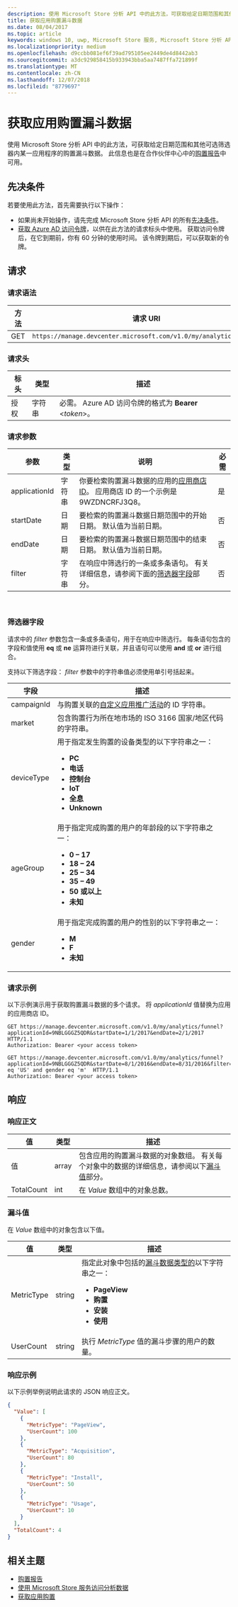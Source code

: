 ```yaml
---
description: 使用 Microsoft Store 分析 API 中的此方法，可获取给定日期范围和其他可选筛选器内某一应用程序的购置漏斗数据。
title: 获取应用购置漏斗数据
ms.date: 08/04/2017
ms.topic: article
keywords: windows 10, uwp, Microsoft Store 服务, Microsoft Store 分析 API, 购置, 漏斗
ms.localizationpriority: medium
ms.openlocfilehash: d9ccbb081ef6f39ad795105ee2449de4d8442ab3
ms.sourcegitcommit: a3dc929858415b933943bba5aa7487ffa721899f
ms.translationtype: MT
ms.contentlocale: zh-CN
ms.lasthandoff: 12/07/2018
ms.locfileid: "8779697"
---
```

# <a name="get-app-acquisition-funnel-data"></a>获取应用购置漏斗数据

使用 Microsoft Store 分析 API 中的此方法，可获取给定日期范围和其他可选筛选器内某一应用程序的购置漏斗数据。 此信息也是在合作伙伴中心中的[购置报告](../publish/acquisitions-report.md#acquisition-funnel)中可用。

## <a name="prerequisites"></a>先决条件


若要使用此方法，首先需要执行以下操作：

* 如果尚未开始操作，请先完成 Microsoft Store 分析 API 的所有[先决条件](access-analytics-data-using-windows-store-services.md#prerequisites)。
* [获取 Azure AD 访问令牌](access-analytics-data-using-windows-store-services.md#obtain-an-azure-ad-access-token)，以供在此方法的请求标头中使用。 获取访问令牌后，在它到期前，你有 60 分钟的使用时间。 该令牌到期后，可以获取新的令牌。

## <a name="request"></a>请求


### <a name="request-syntax"></a>请求语法

| 方法 | 请求 URI       |
|--------|----------------------|
| GET    | ```https://manage.devcenter.microsoft.com/v1.0/my/analytics/funnel``` |


### <a name="request-header"></a>请求头

| 标头        | 类型   | 描述                                                                 |
|---------------|--------|-----------------------------------------------------------------------------|
| 授权 | 字符串 | 必需。 Azure AD 访问令牌的格式为 **Bearer** &lt;*token*&gt;。 |


### <a name="request-parameters"></a>请求参数

| 参数        | 类型   |  说明      |  必需  
|---------------|--------|---------------|------|
| applicationId | 字符串 | 你要检索购置漏斗数据的应用的[应用商店 ID](in-app-purchases-and-trials.md#store-ids)。 应用商店 ID 的一个示例是 9WZDNCRFJ3Q8。 |  是  |
| startDate | 日期 | 要检索的购置漏斗数据日期范围中的开始日期。 默认值为当前日期。 |  否  |
| endDate | 日期 | 要检索的购置漏斗数据日期范围中的结束日期。 默认值为当前日期。 |  否  |
| filter | 字符串  | 在响应中筛选行的一条或多条语句。 有关详细信息，请参阅下面的[筛选器字段](#filter-fields)部分。 | 否   |

 
### <a name="filter-fields"></a>筛选器字段

请求中的 *filter* 参数包含一条或多条语句，用于在响应中筛选行。 每条语句包含的字段和值使用 **eq** 或 **ne** 运算符进行关联，并且语句可以使用 **and** 或 **or** 进行组合。

支持以下筛选字段： *filter* 参数中的字符串值必须使用单引号括起来。

| 字段        |  描述        |
|---------------|-----------------|
| campaignId | 与购置关联的[自定义应用推广活动](../publish/create-a-custom-app-promotion-campaign.md)的 ID 字符串。 |
| market | 包含购置行为所在地市场的 ISO 3166 国家/地区代码的字符串。 |
| deviceType | 用于指定发生购置的设备类型的以下字符串之一：<ul><li><strong>PC</strong></li><li><strong>电话</strong></li><li><strong>控制台</strong></li><li><strong>IoT</strong></li><li><strong>全息</strong></li><li><strong>Unknown</strong></li></ul> |
| ageGroup | 用于指定完成购置的用户的年龄段的以下字符串之一：<ul><li><strong>0 – 17</strong></li><li><strong>18 – 24</strong></li><li><strong>25 – 34</strong></li><li><strong>35 – 49</strong></li><li><strong>50 或以上</strong></li><li><strong>未知</strong></li></ul> |
| gender | 用于指定完成购置的用户的性别的以下字符串之一：<ul><li><strong>M</strong></li><li><strong>F</strong></li><li><strong>未知</strong></li></ul> |


### <a name="request-example"></a>请求示例

以下示例演示用于获取购置漏斗数据的多个请求。 将 *applicationId* 值替换为应用的应用商店 ID。

```syntax
GET https://manage.devcenter.microsoft.com/v1.0/my/analytics/funnel?applicationId=9NBLGGGZ5QDR&startDate=1/1/2017&endDate=2/1/2017  HTTP/1.1
Authorization: Bearer <your access token>

GET https://manage.devcenter.microsoft.com/v1.0/my/analytics/funnel?applicationId=9NBLGGGZ5QDR&startDate=8/1/2016&endDate=8/31/2016&filter=market eq 'US' and gender eq 'm'  HTTP/1.1
Authorization: Bearer <your access token>
```

## <a name="response"></a>响应


### <a name="response-body"></a>响应正文

| 值      | 类型   | 描述                  |
|------------|--------|-------------------------------------------------------|
| 值      | array  | 包含应用的购置漏斗数据的对象数组。 有关每个对象中的数据的详细信息，请参阅以下[漏斗值](#funnel-values)部分。                  |
| TotalCount | int    | 在 *Value* 数组中的对象总数。        |


### <a name="funnel-values"></a>漏斗值

在 *Value* 数组中的对象包含以下值。

| 值               | 类型   | 描述                           |
|---------------------|--------|-------------------------------------------|
| MetricType                | string | 指定此对象中包括的[漏斗数据类型的](../publish/acquisitions-report.md#acquisition-funnel)以下字符串之一：<ul><li><strong>PageView</strong></li><li><strong>购置</strong></li><li><strong>安装</strong></li><li><strong>使用</strong></li></ul> |
| UserCount       | string | 执行 *MetricType* 值的漏斗步骤的用户的数量。             |


### <a name="response-example"></a>响应示例

以下示例举例说明此请求的 JSON 响应正文。

```json
{
  "Value": [
    {
      "MetricType": "PageView",
      "UserCount": 100
    },
    {
      "MetricType": "Acquisition",
      "UserCount": 80
    },
    {
      "MetricType": "Install",
      "UserCount": 50
    },
    {
      "MetricType": "Usage",
      "UserCount": 10
    }
  ],
  "TotalCount": 4
}
```

## <a name="related-topics"></a>相关主题

* [购置报告](../publish/acquisitions-report.md)
* [使用 Microsoft Store 服务访问分析数据](access-analytics-data-using-windows-store-services.md)
* [获取应用购置](get-app-acquisitions.md)
